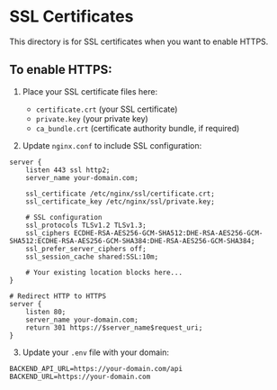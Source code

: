 # SSL Certificates

This directory is for SSL certificates when you want to enable HTTPS.

## To enable HTTPS:

1. Place your SSL certificate files here:
   - `certificate.crt` (your SSL certificate)
   - `private.key` (your private key)
   - `ca_bundle.crt` (certificate authority bundle, if required)

2. Update `nginx.conf` to include SSL configuration:

```nginx
server {
    listen 443 ssl http2;
    server_name your-domain.com;

    ssl_certificate /etc/nginx/ssl/certificate.crt;
    ssl_certificate_key /etc/nginx/ssl/private.key;

    # SSL configuration
    ssl_protocols TLSv1.2 TLSv1.3;
    ssl_ciphers ECDHE-RSA-AES256-GCM-SHA512:DHE-RSA-AES256-GCM-SHA512:ECDHE-RSA-AES256-GCM-SHA384:DHE-RSA-AES256-GCM-SHA384;
    ssl_prefer_server_ciphers off;
    ssl_session_cache shared:SSL:10m;

    # Your existing location blocks here...
}

# Redirect HTTP to HTTPS
server {
    listen 80;
    server_name your-domain.com;
    return 301 https://$server_name$request_uri;
}
```

3. Update your `.env` file with your domain:
```
BACKEND_API_URL=https://your-domain.com/api
BACKEND_URL=https://your-domain.com
```
